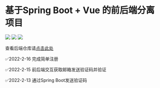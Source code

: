 # 基于Spring Boot + Vue 的前后端分离项目
![](https://img.shields.io/badge/SpringBoot-v2.6.3-579242.svg)
![](https://img.shields.io/badge/Vue-^3.2.23-41B883.svg)
![](https://img.shields.io/badge/ElementPlus-^2.0.1-58AAFF.svg)

查看后端仓库请[点击此处](https://github.com/z1zhang/mailDemo)

✅2022-2-16 完成简单注册

✅2022-2-15 前后端交互获取邮箱发送验证码并验证

✅2022-2-13 通过Spring Boot发送验证码
